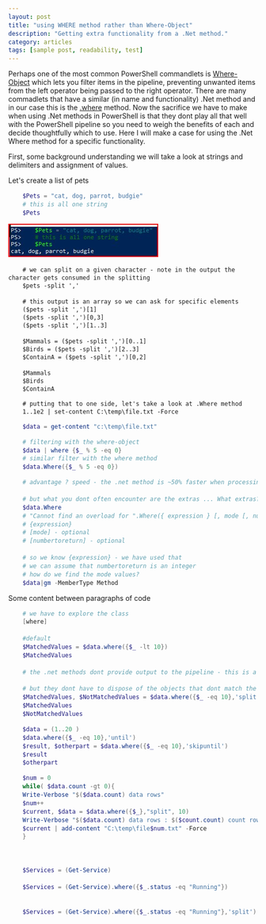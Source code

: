 ```yaml
---
layout: post
title: "using WHERE method rather than Where-Object"
description: "Getting extra functionality from a .Net method."
category: articles
tags: [sample post, readability, test]
---
```


Perhaps one of the most common PowerShell commandlets is [Where-Object](https://docs.microsoft.com/en-us/powershell/module/microsoft.powershell.core/where-object) which lets you filter items in the pipeline, preventing unwanted items from the left operator being passed to the right operator. There are many commadlets that have a similar (in name and functionality) .Net method and in our case this is the [.where](https://docs.microsoft.com/en-us/dotnet/api/system.linq.enumerable.where) method. Now the sacrifice we have to make when using .Net methods in PowerShell is that they dont play all that well with the PowerShell pipeline so you need to weigh the benefits of each and decide thoughtfully which to use. Here I will make a case for using the .Net Where method for a specific functionality.

First, some background understanding we will take a look at strings and delimiters and assignment of values.

Let's create a list of pets

````powershell
    $Pets = "cat, dog, parrot, budgie"
    # this is all one string
    $Pets
````
![](/images/post_images/img210315_01.jpg)
````
    # we can split on a given character - note in the output the character gets consumed in the splitting
    $pets -split ','

    # this output is an array so we can ask for specific elements
    ($pets -split ',')[1]
    ($pets -split ',')[0,3]
    ($pets -split ',')[1..3]

    $Mammals = ($pets -split ',')[0..1]
    $Birds = ($pets -split ',')[2..3]
    $ContainA = ($pets -split ',')[0,2]

    $Mammals
    $Birds
    $ContainA
````

````
    # putting that to one side, let's take a look at .Where method
    1..1e2 | set-content C:\temp\file.txt -Force
````
````powershell
    $data = get-content "c:\temp\file.txt"
````
````powershell
    # filtering with the where-object
    $data | where {$_ % 5 -eq 0}
    # similar filter with the where method
    $data.Where({$_ % 5 -eq 0})
````
````powershell
    # advantage ? speed - the .net method is ~50% faster when processing 1M rows

    # but what you dont often encounter are the extras ... What extras?!
    $data.Where
    # "Cannot find an overload for ".Where({ expression } [, mode [, numberToReturn]])" "
    # {expression}
    # [mode] - optional
    # [numbertoreturn] - optional

    # so we know {expression} - we have used that
    # we can assume that numbertoreturn is an integer
    # how do we find the mode values?
    $data|gm -MemberType Method
````
Some content between paragraphs of code

````powershell
    # we have to explore the class
    [where]

    #default
    $MatchedValues = $data.where({$_ -lt 10})
    $MatchedValues

    # the .net methods dont provide output to the pipeline - this is a fundamental difference for .foreach, .where, etc

    # but they dont have to dispose of the objects that dont match the where filter
    $MatchedValues, $NotMatchedValues = $data.where({$_ -eq 10},'split')
    $MatchedValues
    $NotMatchedValues
````

````powershell
    $data = (1..20 )
    $data.where({$_ -eq 10},'until')
    $result, $otherpart = $data.where({$_ -eq 10},'skipuntil')
    $result
    $otherpart
````

````powershell
    $num = 0
    while( $data.count -gt 0){
    Write-Verbose "$($data.count) data rows"
    $num++
    $current, $data = $data.where({$_},"split", 10)
    Write-Verbose "$($data.count) data rows : $($count.count) count rows"
    $current | add-content "C:\temp\file$num.txt" -Force
    }



    $Services = (Get-Service)

    $Services = (Get-Service).where({$_.status -eq "Running"})


    $Services = (Get-Service).where({$_.status -eq "Running"},'split')
````

